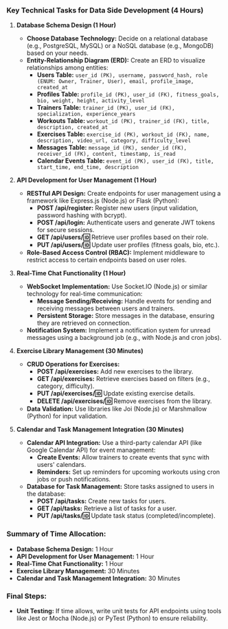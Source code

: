 ### Key Technical Tasks for Data Side Development (4 Hours)

1. **Database Schema Design (1 Hour)**
   - **Choose Database Technology:** Decide on a relational database (e.g., PostgreSQL, MySQL) or a NoSQL database (e.g., MongoDB) based on your needs.
   - **Entity-Relationship Diagram (ERD):** Create an ERD to visualize relationships among entities:
     - **Users Table:** `user_id (PK), username, password_hash, role (ENUM: Owner, Trainer, User), email, profile_image, created_at`
     - **Profiles Table:** `profile_id (PK), user_id (FK), fitness_goals, bio, weight, height, activity_level`
     - **Trainers Table:** `trainer_id (PK), user_id (FK), specialization, experience_years`
     - **Workouts Table:** `workout_id (PK), trainer_id (FK), title, description, created_at`
     - **Exercises Table:** `exercise_id (PK), workout_id (FK), name, description, video_url, category, difficulty_level`
     - **Messages Table:** `message_id (PK), sender_id (FK), receiver_id (FK), content, timestamp, is_read`
     - **Calendar Events Table:** `event_id (PK), user_id (FK), title, start_time, end_time, description`

2. **API Development for User Management (1 Hour)**
   - **RESTful API Design:** Create endpoints for user management using a framework like Express.js (Node.js) or Flask (Python):
     - **POST /api/register:** Register new users (input validation, password hashing with bcrypt).
     - **POST /api/login:** Authenticate users and generate JWT tokens for secure sessions.
     - **GET /api/users/:id:** Retrieve user profiles based on their role.
     - **PUT /api/users/:id:** Update user profiles (fitness goals, bio, etc.).
   - **Role-Based Access Control (RBAC):** Implement middleware to restrict access to certain endpoints based on user roles.

3. **Real-Time Chat Functionality (1 Hour)**
   - **WebSocket Implementation:** Use Socket.IO (Node.js) or similar technology for real-time communication:
     - **Message Sending/Receiving:** Handle events for sending and receiving messages between users and trainers.
     - **Persistent Storage:** Store messages in the database, ensuring they are retrieved on connection.
   - **Notification System:** Implement a notification system for unread messages using a background job (e.g., with Node.js and cron jobs).

4. **Exercise Library Management (30 Minutes)**
   - **CRUD Operations for Exercises:**
     - **POST /api/exercises:** Add new exercises to the library.
     - **GET /api/exercises:** Retrieve exercises based on filters (e.g., category, difficulty).
     - **PUT /api/exercises/:id:** Update existing exercise details.
     - **DELETE /api/exercises/:id:** Remove exercises from the library.
   - **Data Validation:** Use libraries like Joi (Node.js) or Marshmallow (Python) for input validation.

5. **Calendar and Task Management Integration (30 Minutes)**
   - **Calendar API Integration:** Use a third-party calendar API (like Google Calendar API) for event management:
     - **Create Events:** Allow trainers to create events that sync with users' calendars.
     - **Reminders:** Set up reminders for upcoming workouts using cron jobs or push notifications.
   - **Database for Task Management:** Store tasks assigned to users in the database:
     - **POST /api/tasks:** Create new tasks for users.
     - **GET /api/tasks:** Retrieve a list of tasks for a user.
     - **PUT /api/tasks/:id:** Update task status (completed/incomplete).

### Summary of Time Allocation:
- **Database Schema Design:** 1 Hour
- **API Development for User Management:** 1 Hour
- **Real-Time Chat Functionality:** 1 Hour
- **Exercise Library Management:** 30 Minutes
- **Calendar and Task Management Integration:** 30 Minutes

### Final Steps:
- **Unit Testing:** If time allows, write unit tests for API endpoints using tools like Jest or Mocha (Node.js) or PyTest (Python) to ensure reliability.

